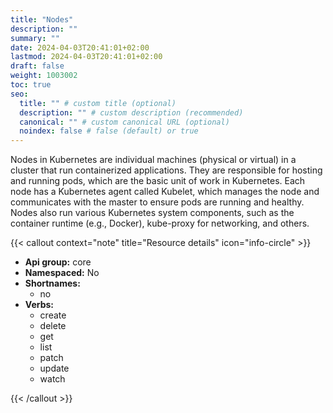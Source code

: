 ```yaml
---
title: "Nodes"
description: ""
summary: ""
date: 2024-04-03T20:41:01+02:00
lastmod: 2024-04-03T20:41:01+02:00
draft: false
weight: 1003002
toc: true
seo:
  title: "" # custom title (optional)
  description: "" # custom description (recommended)
  canonical: "" # custom canonical URL (optional)
  noindex: false # false (default) or true
---
```

Nodes in Kubernetes are individual machines (physical or virtual) in a cluster that run containerized applications. They are responsible for hosting and running pods, which are the basic unit of work in Kubernetes. Each node has a Kubernetes agent called Kubelet, which manages the node and communicates with the master to ensure pods are running and healthy. Nodes also run various Kubernetes system components, such as the container runtime (e.g., Docker), kube-proxy for networking, and others.

{{< callout context="note" title="Resource details" icon="info-circle" >}}

* **Api group:** core
* **Namespaced:** No
* **Shortnames:** 
  * no
* **Verbs:**
  * create
  * delete
  * get
  * list
  * patch
  * update
  * watch

{{< /callout >}}
